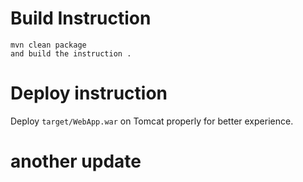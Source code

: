 

# Build Instruction


```
mvn clean package
and build the instruction .
```

# Deploy instruction

Deploy ```target/WebApp.war``` on Tomcat properly for better experience.
# another update
